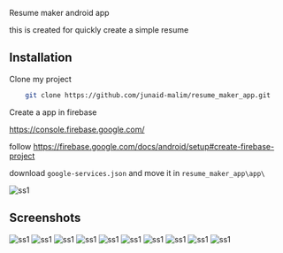
Resume maker android app

this is created for quickly create a simple resume


## Installation

Clone my project

```bash
    git clone https://github.com/junaid-malim/resume_maker_app.git
```
Create a app in firebase

https://console.firebase.google.com/

follow https://firebase.google.com/docs/android/setup#create-firebase-project

download `google-services.json` and move it in `resume_maker_app\app\`

![ss1](https://raw.githubusercontent.com/junaid-malim/resume_maker_app/master/.github/ss1.png)
## Screenshots

![ss1](https://raw.githubusercontent.com/junaid-malim/resume_maker_app/master/.github/img.png)
![ss1](https://raw.githubusercontent.com/junaid-malim/resume_maker_app/master/.github/img_1.png)
![ss1](https://raw.githubusercontent.com/junaid-malim/resume_maker_app/master/.github/img_2.png)
![ss1](https://raw.githubusercontent.com/junaid-malim/resume_maker_app/master/.github/img_3.png)
![ss1](https://raw.githubusercontent.com/junaid-malim/resume_maker_app/master/.github/img_4.png)
![ss1](https://raw.githubusercontent.com/junaid-malim/resume_maker_app/master/.github/img_5.png)
![ss1](https://raw.githubusercontent.com/junaid-malim/resume_maker_app/master/.github/img_6.png)
![ss1](https://raw.githubusercontent.com/junaid-malim/resume_maker_app/master/.github/img_7.png)
![ss1](https://raw.githubusercontent.com/junaid-malim/resume_maker_app/master/.github/img_8.png)
![ss1](https://raw.githubusercontent.com/junaid-malim/resume_maker_app/master/.github/img_9.png)
